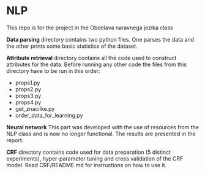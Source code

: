 # NLP
This repo is for the project in the Obdelava naravnega jezika class

**Data parsing** directory contains two python files. One parses the data and the other prints some basic statistics of the dataset.

**Attribute retrieval** directory contains all the code used to construct attributes for the data. Before running any other code the files from this directory have to be run in this order:
  - props1.py
  - props2.py
  - props3.py
  - props4.py
  - get_znacilke.py
  - order_data_for_learning.py

**Neural network**
This part was developed with the use of resources from the NLP class and is now no longer functional. The results are presented in the report.

**CRF** directory contains code used for data preparation (5 distinct experiments), hyper-parameter 
tuning and cross validation of the CRF model. Read CRF/README.md for instructions on how to use it.
